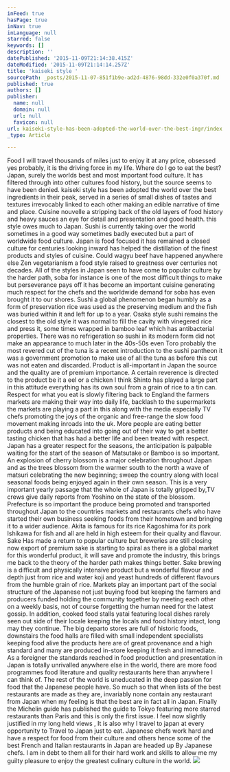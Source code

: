 ```yaml
---
inFeed: true
hasPage: true
inNav: true
inLanguage: null
starred: false
keywords: []
description: ''
datePublished: '2015-11-09T21:14:38.415Z'
dateModified: '2015-11-09T21:14:14.257Z'
title: 'kaiseki style '
sourcePath: _posts/2015-11-07-851f1b9e-ad2d-4876-98dd-332e0f0a370f.md
published: true
authors: []
publisher:
  name: null
  domain: null
  url: null
  favicon: null
url: kaiseki-style-has-been-adopted-the-world-over-the-best-ingr/index.html
_type: Article

---
```

Food I will travel thousands of miles just to enjoy it at any price, obsessed yes probably, it is the driving force in my life.
Where do I go to eat the best? Japan, surely the worlds best and most important food culture.
It has filtered through into other cultures food history, but the source seems to have been denied. kaiseki style has been adopted the world over the best ingredients in their peak, served in a series of small dishes of tastes and textures irrevocably linked to each other making an edible narrative of time and place.
Cuisine nouvelle a stripping back of the old layers of food history and heavy sauces an eye for detail and presentation and good health. this style owes much to Japan.
Sushi is currently taking over the world sometimes in a good way sometimes badly executed but a part of worldwide food culture.
Japan is food focused it has remained a closed culture for centuries looking inward has helped the distillation of the finest products and styles of cuisine. Could wagyu beef have happened anywhere else Zen vegetarianism a food style raised to greatness over centuries not decades.
All of the styles in Japan seen to have come to popular culture by the harder path, soba for instance is one of the most difficult things to make but perseverance pays off it has become an important cuisine generating much respect for the chefs and the worldwide demand for soba has even brought it to our shores.
Sushi a global phenomenon began humbly as a form of preservation rice was used as the preserving medium and the fish was buried within it and left for up to a year.
Osaka style sushi remains the closest to the old style it was normal to fill the cavity with vinegered rice and press it, some times wrapped in bamboo leaf which has antibacterial properties.
There was no refrigeration so sushi in its modern form did not make an appearance to much later in the 40s-50s even Toro probably the most revered cut of the tuna is a recent introduction to the sushi pantheon it was a government promotion to make use of all the tuna as before this cut was not eaten and discarded.
Product is all-important in Japan the source and the quality are of premium importance. 
A certain reverence is directed to the product be it a eel or a chicken I think Shinto has played a large part in this attitude everything has its own soul from a grain of rice to a tin can.
Respect for what you eat is slowly filtering back to England the farmers markets are making their way into daily life, backlash to the supermarkets the markets are playing a part in this along with the media especially TV chefs promoting the joys of the organic and free-range the slow food movement making inroads into the uk.
More people are eating better products and being educated into going out of their way to get a better tasting chicken that has had a better life and been treated with respect.
Japan has a greater respect for the seasons, the anticipation is palpable waiting for the start of the season of Matsutake or Bamboo is so important. 
An explosion of cherry blossom is a major celebration throughout Japan and as the trees blossom from the warmer south to the north a wave of matsuri celebrating the new beginning; sweep the country along with local seasonal foods being enjoyed again in their own season.
This is a very important yearly passage that the whole of Japan is totally gripped by,TV crews give daily reports from Yoshino on the state of the blossom.
Prefecture is so important the produce being promoted and transported throughout Japan to the countries markets and restaurants chefs who have started their own business seeking foods from their hometown and bringing it to a wider audience.
Akita is famous for its rice Kagoshima for its pork Ishikawa for fish and all are held in high esteem for their quality and flavour.
Sake Has made a return to popular culture but breweries are still closing now export of premium sake is starting to spiral as there is a global market for this wonderful product, it will save and promote the industry, this brings me back to the theory of the harder path makes things better.
Sake brewing is a difficult and physically intensive product but a wonderful flavour and depth just from rice and water koji and yeast hundreds of different flavours from the humble grain of rice.
Markets play an important part of the social structure of the Japanese not just buying food but keeping the farmers and producers funded holding the community together by meeting each other on a weekly basis, not of course forgetting the human need for the latest gossip.
In addition, cooked food stalls yatai featuring local dishes rarely seen out side of their locale keeping the locals and food history intact, long may they continue.
The big departo stores are full of historic foods, downstairs the food halls are filled with small independent specialists keeping food alive the products here are of great provenance and a high standard and many are produced in-store keeping it fresh and immediate.
As a foreigner the standards reached in food production and presentation in Japan is totally unrivalled anywhere else in the world, there are more food programmes food literature and quality restaurants here than anywhere I can think of.
The rest of the world is uneducated in the deep passion for food that the Japanese people have.
So much so that when lists of the best restaurants are made as they are, invariably none contain any restaurant from Japan when my feeling is that the best are in fact all in Japan.
Finally the Michelin guide has published the guide to Tokyo featuring more starred restaurants than Paris and this is only the first issue.
I feel now slightly justified in my long held views , It is also why I travel to japan at every opportunity to Travel to Japan just to eat.
Japanese chefs work hard and have a respect for food from their culture and others hence some of the best French and Italian restaurants in Japan are headed up By Japanese chefs.
I am in debt to them all for their hard work and skills to allow me my guilty pleasure to enjoy the greatest culinary culture in the world.
![](https://the-grid-user-content.s3-us-west-2.amazonaws.com/437cefaa-b323-4bd5-9904-3e378c99f633.jpg)